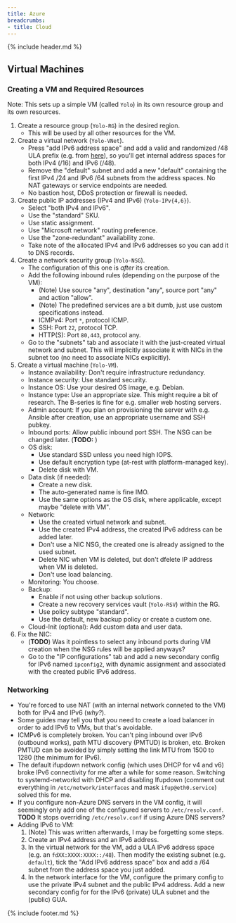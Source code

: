 ```yaml
---
title: Azure
breadcrumbs:
- title: Cloud
---
```

{% include header.md %}

## Virtual Machines

### Creating a VM and Required Resources

Note: This sets up a simple VM (called `Yolo`) in its own resource group and its own resources.

1. Create a resource group (`Yolo-RG`) in the desired region.
    - This will be used by all other resources for the VM.
1. Create a virtual network (`Yolo-VNet`).
    - Press "add IPv6 address space" and add a valid and randomized /48 ULA prefix (e.g. from [here](https://simpledns.plus/private-ipv6)), so you'll get internal address spaces for both IPv4 (/16) and IPv6 (/48).
    - Remove the "default" subnet and add a new "default" containing the first IPv4 /24 and IPv6 /64 subnets from the address spaces. No NAT gateways or service endpoints are needed.
    - No bastion host, DDoS protection or firewall is needed.
1. Create public IP addresses (IPv4 and IPv6) (`Yolo-IPv{4,6}`).
    - Select "both IPv4 and IPv6".
    - Use the "standard" SKU.
    - Use static assignment.
    - Use "Microsoft network" routing preference.
    - Use the "zone-redundant" availability zone.
    - Take note of the allocated IPv4 and IPv6 addresses so you can add it to DNS records.
1. Create a network security group (`Yolo-NSG`).
    - The configuration of this one is _after_ its creation.
    - Add the following inbound rules (depending on the purpose of the VM):
        - (Note) Use source "any", destination "any", source port "any" and action "allow".
        - (Note) The predefined services are a bit dumb, just use custom specifications instead.
        - ICMPv4: Port `*`, protocol ICMP.
        - SSH: Port `22`, protocol TCP.
        - HTTP(S): Port `80,443`, protocol any.
    - Go to the "subnets" tab and associate it with the just-created virtual network and subnet. This will implicitly associate it with NICs in the subnet too (no need to associate NICs explicitly).
1. Create a virtual machine (`Yolo-VM`).
    - Instance availability: Don't require infrastructure redundancy.
    - Instance security: Use standard security.
    - Instance OS: Use your desired OS image, e.g. Debian.
    - Instance type: Use an appropriate size. This might require a bit of research. The B-series is fine for e.g. smaller web hosting servers.
    - Admin account: If you plan on provisioning the server with e.g. Ansible after creation, use an appropriate username and SSH pubkey.
    - Inbound ports: Allow public inbound port SSH. The NSG can be changed later. (**TODO:** )
    - OS disk:
        - Use standard SSD unless you need high IOPS.
        - Use default encryption type (at-rest with platform-managed key).
        - Delete disk with VM.
    - Data disk (if needed):
        - Create a new disk.
        - The auto-generated name is fine IMO.
        - Use the same options as the OS disk, where applicable, except maybe "delete with VM".
    - Network:
        - Use the created virtual network and subnet.
        - Use the created IPv4 address, the created IPv6 address can be added later.
        - Don't use a NIC NSG, the created one is already assigned to the used subnet.
        - Delete NIC when VM is deleted, but don't dfelete IP address when VM is deleted.
        - Don't use load balancing.
    - Monitoring: You choose.
    - Backup:
        - Enable if not using other backup solutions.
        - Create a new recovery services vault (`Yolo-RSV`) within the RG.
        - Use policy subtype "standard".
        - Use the default, new backup policy or create a custom one.
    - Cloud-Init (optional): Add custom data and user data.
1. Fix the NIC:
    - (**TODO**) Was it pointless to select any inbound ports during VM creation when the NSG rules will be applied anyways?
    - Go to the "IP configurations" tab and add a new secondary config for IPv6 named `ipconfig2`, with dynamic assignment and associated with the created public IPv6 address.

### Networking

- You're forced to use NAT (with an internal network conneted to the VM) both for IPv4 and IPv6 (_why?_).
- Some guides may tell you that you need to create a load balancer in order to add IPv6 to VMs, but that's avoidable.
- ICMPv6 is completely broken. You can't ping inbound over IPv6 (outbound works), path MTU discovery (PMTUD) is broken, etc. Broken PMTUD can be avoided by simply setting the link MTU from 1500 to 1280 (the minimum for IPv6).
- The default ifupdown network config (which uses DHCP for v4 and v6) broke IPv6 connectivity for me after a while for some reason. Switching to systemd-networkd with DHCP and disabling Ifupdown (comment out everything in `/etc/network/interfaces` and mask `ifup@eth0.service`) solved this for me.
- If you configure non-Azure DNS servers in the VM config, it will seemingly only add one of the configured servers to `/etc/resolv.conf`. **TODO** It stops overriding `/etc/resolv.conf` if using Azure DNS servers?
- Adding IPv6 to VM:
    1. (Note) This was written afterwards, I may be forgetting some steps.
    1. Create an IPv4 address and an IPv6 address.
    1. In the virtual network for the VM, add a ULA IPv6 address space (e.g. an `fdXX:XXXX:XXXX::/48`). Then modify the existing subnet (e.g. `default`), tick the "Add IPv6 address space" box and add a /64 subnet from the address space you just added.
    1. In the network interface for the VM, configure the primary config to use the private IPv4 subnet and the public IPv4 address. Add a new secondary config for for the IPv6 (private) ULA subnet and the (public) GUA.

{% include footer.md %}
